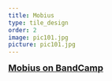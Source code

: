 ```yaml
---
title: Mobius
type: tile_design
order: 2
image: pic101.jpg
picture: pic101.jpg
---
```

<a href="https://mobiuscloud.bandcamp.com/" target="_blank"><span style="font-size: large;"><b>Mobius on BandCamp</b></span></a>

